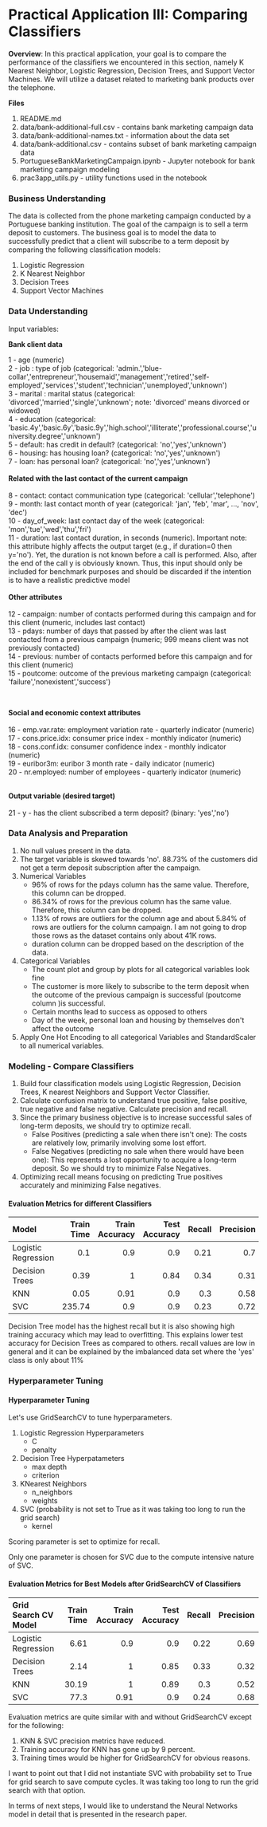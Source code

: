 # Practical Application III: Comparing Classifiers

**Overview**: In this practical application, your goal is to compare the performance of the classifiers we encountered in this section, namely K Nearest Neighbor, Logistic Regression, Decision Trees, and Support Vector Machines.  We will utilize a dataset related to marketing bank products over the telephone.  

**Files**
1. README.md
2. data/bank-additional-full.csv - contains bank marketing campaign data
3. data/bank-additional-names.txt - information about the data set
4. data/bank-additional.csv - contains subset of bank marketing campaign data
4. PortugueseBankMarketingCampaign.ipynb - Jupyter notebook for bank marketing campaign modeling
5. prac3app_utils.py - utility functions used in the notebook

### Business Understanding

The data is collected from the phone marketing campaign conducted by a Portuguese banking institution. The goal of the campaign is to sell a term deposit to customers. The business goal is to model the data to successfully predict that a client will subscribe to a term deposit by comparing the following classification models:

1. Logistic Regression
2. K Nearest Neighbor
3. Decision Trees
4. Support Vector Machines

### Data Understanding

Input variables:

<b>Bank client data</b><br/>

1 - age (numeric)<br/>
2 - job : type of job (categorical: 'admin.','blue-collar','entrepreneur','housemaid','management','retired','self-employed','services','student','technician','unemployed','unknown')<br/>
3 - marital : marital status (categorical: 'divorced','married','single','unknown'; note: 'divorced' means divorced or widowed)<br/>
4 - education (categorical: 'basic.4y','basic.6y','basic.9y','high.school','illiterate','professional.course','university.degree','unknown')<br/>
5 - default: has credit in default? (categorical: 'no','yes','unknown')<br/>
6 - housing: has housing loan? (categorical: 'no','yes','unknown')<br/>
7 - loan: has personal loan? (categorical: 'no','yes','unknown')<br/>
<br/>
<b>Related with the last contact of the current campaign</b> <br/>
<br/>
8 - contact: contact communication type (categorical: 'cellular','telephone')<br/>
9 - month: last contact month of year (categorical: 'jan', 'feb', 'mar', ..., 'nov', 'dec') <br/>
10 - day_of_week: last contact day of the week (categorical: 'mon','tue','wed','thu','fri')<br/>
11 - duration: last contact duration, in seconds (numeric). Important note: this attribute highly affects the output target (e.g., if duration=0 then y='no'). Yet, the duration is not known before a call is performed. Also, after the end of the call y is obviously known. Thus, this input should only be included for benchmark purposes and should be discarded if the intention is to have a realistic predictive model <br/>
<br/>
<b>Other attributes</b><br/>
<br/>
12 - campaign: number of contacts performed during this campaign and for this client (numeric, includes last contact)<br/>
13 - pdays: number of days that passed by after the client was last contacted from a previous campaign (numeric; 999 means client was not previously contacted)<br/>
14 - previous: number of contacts performed before this campaign and for this client (numeric)<br/>
15 - poutcome: outcome of the previous marketing campaign (categorical: 'failure','nonexistent','success')<br/>

<br/>

<b>Social and economic context attributes</b> <br/>
<br/>
16 - emp.var.rate: employment variation rate - quarterly indicator (numeric) <br/>
17 - cons.price.idx: consumer price index - monthly indicator (numeric)<br/>
18 - cons.conf.idx: consumer confidence index - monthly indicator (numeric)<br/>
19 - euribor3m: euribor 3 month rate - daily indicator (numeric)<br/>
20 - nr.employed: number of employees - quarterly indicator (numeric)<br/>

<br/>
<b>Output variable (desired target)</b><br/>
<br/>
21 - y - has the client subscribed a term deposit? (binary: 'yes','no')<br/>

### Data Analysis and Preparation

1. No null values present in the data.
2. The target variable is skewed towards 'no'.  88.73% of the customers did not get a term deposit subscription after the campaign.
3. Numerical Variables
	- 96% of rows for the pdays column has the same value. Therefore, this column can be dropped.
	- 86.34% of rows for the previous column has the same value. Therefore, this column can be dropped.
	- 1.13% of rows are outliers for the column age and about 5.84% of rows are outliers for the column campaign. I am not going to drop those rows as the dataset contains only about 41K rows.
	- duration column can be dropped based on the description of the data.
4. Categorical Variables
	- The count plot and group by plots for all categorical variables look fine
	- The customer is more likely to subscribe to the term deposit when the outcome of the previous campaign is successful (poutcome column )is successful.
	- Certain months lead to success as opposed to others
	- Day of the week, personal loan and housing by themselves don't affect the outcome
5. Apply One Hot Encoding to all categorical Variables and StandardScaler to all numerical variables. 


### Modeling - Compare Classifiers

1. Build four classification models using Logistic Regression, Decision Trees, K nearest Neighbors and Support Vector Classifier.
2. Calculate confusion matrix to understand true positive, false positive, true negative and false negative. Calculate precision and recall.
3. Since the primary business objective is to increase successful sales of long-term deposits, we should try to optimize recall.
	- False Positives (predicting a sale when there isn't one): The costs are relatively low, primarily involving some lost effort.
	- False Negatives (predicting no sale when there would have been one): This represents a lost opportunity to acquire a long-term deposit. So we should try to minimize False Negatives.
4. Optimizing recall means focusing on predicting True positives accurately and minimizing False negatives.

#### Evaluation Metrics for different Classifiers

| Model               |   Train Time |   Train Accuracy |   Test Accuracy |   Recall |   Precision |
|:--------------------|-------------:|-----------------:|----------------:|---------:|------------:|
| Logistic Regression |         0.1  |             0.9  |            0.9  |     0.21 |        0.7  |
| Decision Trees      |         0.39 |             1    |            0.84 |     0.34 |        0.31 |
| KNN                 |         0.05 |             0.91 |            0.9  |     0.3  |        0.58 |
| SVC                 |       235.74 |             0.9  |            0.9  |     0.23 |        0.72 |



Decision Tree model has the highest recall but it is also showing high training accuracy which may lead to overfitting. This explains lower test accuracy for Decision Trees as compared to others. recall values are low in general and it can be explained by the imbalanced data set where the 'yes' class is only about 11%


### Hyperparameter Tuning

#### Hyperparameter Tuning

Let's use GridSearchCV to tune hyperparameters.

1. Logistic Regression Hyperparameters
    - C 
    - penalty 
2. Decision Tree Hyperpatameters
   - max depth
   - criterion
4. KNearest Neighbors
   - n_neighbors
   - weights
6. SVC (probability is not set to True as it was taking too long to run the grid search)
   - kernel

Scoring parameter is set to optimize for recall.

Only one parameter is chosen for SVC due to the compute intensive nature of SVC.


#### Evaluation Metrics for Best Models after GridSearchCV of Classifiers

| Grid Search CV Model   |   Train Time |   Train Accuracy |   Test Accuracy |   Recall |   Precision |
|:-----------------------|-------------:|-----------------:|----------------:|---------:|------------:|
| Logistic Regression    |         6.61 |             0.9  |            0.9  |     0.22 |        0.69 |
| Decision Trees         |         2.14 |             1    |            0.85 |     0.33 |        0.32 |
| KNN                    |        30.19 |             1    |            0.89 |     0.3  |        0.52 |
| SVC                    |        77.3  |             0.91 |            0.9  |     0.24 |        0.68 |


Evaluation metrics are quite similar with and without GridSearchCV except for the following:
1. KNN & SVC precision metrics have reduced.
2. Training accuracy for KNN has gone up by 9 percent.
3. Training times would be higher for GridSearchCV for obvious reasons.


I want to point out that I did not instantiate SVC with probability set to True for grid search to save compute cycles. It was taking too long to run the grid search with that option.

In terms of next steps, I would like to understand the Neural Networks model in detail that is presented in the research paper.
